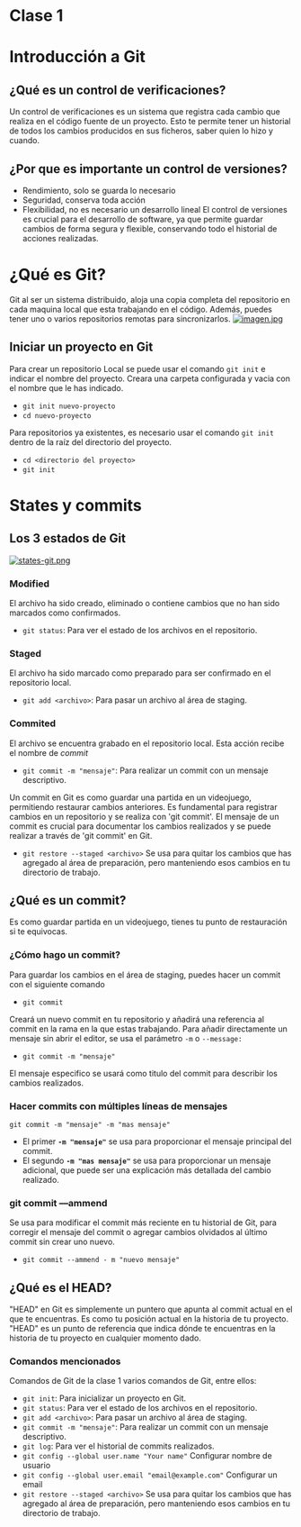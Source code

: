 # Clase 1

# Introducción a Git

## ¿Qué es un control de verificaciones?

Un control de verificaciones es un sistema que registra cada cambio que realiza en el código fuente de un proyecto.
Esto te permite tener un historial de todos los cambios producidos en sus ficheros, saber quien lo hizo y cuando.

## ¿Por que es importante un control de versiones?

- Rendimiento, solo se guarda lo necesario
- Seguridad, conserva toda acción
- Flexibilidad, no es necesario un desarrollo lineal
El control de versiones es crucial para el desarrollo de software, ya que permite guardar cambios de forma segura y flexible, conservando todo el historial de acciones realizadas.

# ¿Qué es Git?

Git al ser un sistema distribuido, aloja una copia completa del repositorio en cada maquina local que esta trabajando en el código. Además, puedes tener uno o varios repositorios remotas para sincronizarlos.
[![imagen.jpg](https://i.postimg.cc/6QX2nn3s/imagen.jpg)](https://postimg.cc/yDL8zJcn)

## Iniciar un proyecto en Git

Para crear un repositorio Local se puede usar el comando `git init` e indicar el nombre del proyecto. Creara una carpeta configurada y vacia con el nombre que le has indicado.
- `git init nuevo-proyecto`
- `cd nuevo-proyecto`

Para repositorios ya existentes, es necesario usar el comando `git init` dentro de la raíz del directorio del proyecto.
- `cd <directorio del proyecto>`
- `git init`
# States y commits

## Los 3 estados de Git

[![states-git.png](https://i.postimg.cc/85N68H3d/states-git.png)](https://postimg.cc/PLVxYmdN)

### Modified

El archivo ha sido creado, eliminado o contiene cambios que no han sido marcados como confirmados.

- `git status`: Para ver el estado de los archivos en el repositorio.

### Staged

El archivo ha sido marcado como preparado para ser confirmado en el repositorio local.

- `git add <archivo>`: Para pasar un archivo al área de staging.

### Commited

El archivo se encuentra grabado en el repositorio local. Esta acción recibe el nombre de *commit*

- `git commit -m "mensaje"`: Para realizar un commit con un mensaje descriptivo.

Un commit en Git es como guardar una partida en un videojuego, permitiendo restaurar cambios anteriores. Es fundamental para registrar cambios en un repositorio y se realiza con 'git commit'.
El mensaje de un commit es crucial para documentar los cambios realizados y se puede realizar a través de 'git commit' en Git.

- `git restore --staged <archivo>` Se usa para quitar los cambios que has agregado al área de preparación, pero manteniendo esos cambios en tu directorio de trabajo.

## ¿Qué es un commit?

Es como guardar partida en un videojuego, tienes tu punto de restauración si te equivocas.

### ¿Cómo hago un commit?

Para guardar los cambios en el área de staging, puedes hacer un commit con el siguiente comando

- `git commit`

Creará un nuevo commit en tu repositorio y añadirá una referencia al commit en la rama en la que estas trabajando.
Para añadir directamente un mensaje sin abrir el editor, se usa el parámetro `-m` o `--message:` 

- `git commit -m "mensaje"`

El mensaje especifico se usará como titulo del commit para describir los cambios realizados.

### Hacer commits con múltiples líneas de mensajes

`git commit -m "mensaje" -m "mas mensaje"`  

- El primer  **`-m "mensaje"`** se usa para proporcionar el mensaje principal del commit.
- El segundo  **`-m "mas mensaje"`** se usa para proporcionar un mensaje adicional, que puede ser una explicación más detallada del cambio realizado.

### git commit —ammend

Se usa para modificar el commit más reciente en tu historial de Git, para corregir el mensaje del commit o agregar cambios olvidados al último commit sin crear uno nuevo.

- `git commit --ammend - m "nuevo mensaje"`

## ¿Qué es el HEAD?

 "HEAD" en Git es simplemente un puntero que apunta al commit actual en el que te encuentras. Es como tu posición actual en la historia de tu proyecto. "HEAD" es un punto de referencia que indica dónde te encuentras en la historia de tu proyecto en cualquier momento dado.


### Comandos mencionados

Comandos de Git de la clase 1 varios comandos de Git, entre ellos:

- `git init`: Para inicializar un proyecto en Git.
- `git status`: Para ver el estado de los archivos en el repositorio.
- `git add <archivo>`: Para pasar un archivo al área de staging.
- `git commit -m "mensaje"`: Para realizar un commit con un mensaje descriptivo.
- `git log`: Para ver el historial de commits realizados.
- `git config --global user.name "Your name"` Configurar nombre de usuario
- `git config --global user.email "email@example.com"` Configurar un email
- `git restore --staged <archivo>` Se usa para quitar los cambios que has agregado al área de preparación, pero manteniendo esos cambios en tu directorio de trabajo.